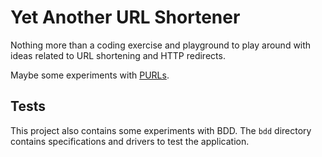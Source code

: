 # Yet Another URL Shortener

Nothing more than a coding exercise and playground to play around with
ideas related to URL shortening and HTTP redirects.

Maybe some experiments with [PURLs](https://en.wikipedia.org/wiki/Persistent_uniform_resource_locator).

## Tests

This project also contains some experiments with BDD. The `bdd` directory contains
specifications and drivers to test the application.
